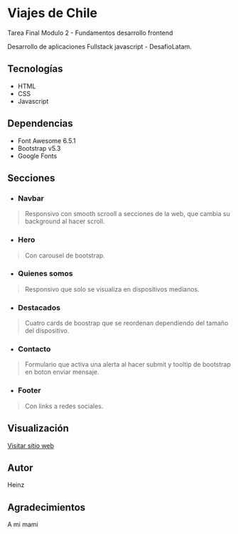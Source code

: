 # Viajes de Chile
Tarea Final Modulo 2 - Fundamentos desarrollo frontend

Desarrollo de aplicaciones Fullstack javascript - DesafioLatam.

## Tecnologías
- HTML
- CSS
- Javascript

## Dependencias
- Font Awesome 6.5.1
- Bootstrap v5.3
- Google Fonts

## Secciones
- ### Navbar
 > Responsivo con smooth scrooll a secciones de la web, que cambia su background al hacer scroll.
- ### Hero 
> Con carousel de bootstrap.
- ### Quienes somos 
> Responsivo que solo se visualiza en dispositivos medianos.
- ### Destacados
> Cuatro cards de boostrap que se reordenan dependiendo del tamaño del dispositivo.
- ### Contacto
> Formulario que activa una alerta al hacer submit y tooltip de bootstrap en boton enviar mensaje.
- ### Footer
> Con links a redes sociales.

## Visualización
[Visitar sitio web](jj1313.github.io/M2EX_ViajesDeChile/)

## Autor
Heinz

## Agradecimientos
A mi mami

